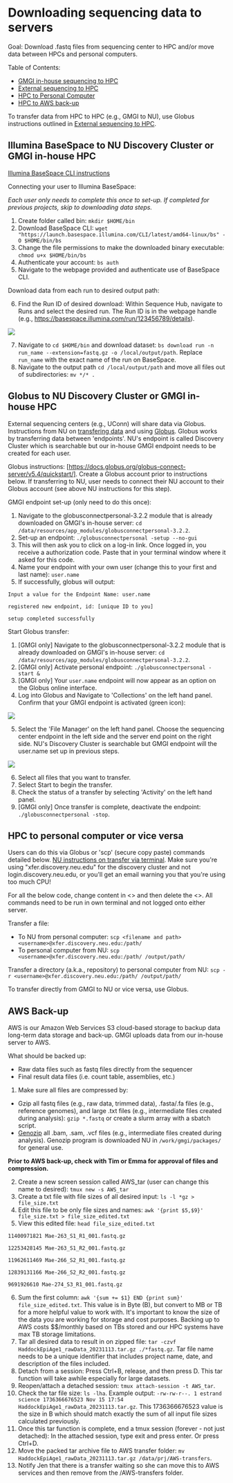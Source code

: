# Downloading sequencing data to servers

Goal: Download .fastq files from sequencing center to HPC and/or move data between HPCs and personal computers.

Table of Contents:  

- [GMGI in-house sequencing to HPC](#illumina-basespace-to-nu-discovery-cluster-or-gmgi-in-house-hpc)    
- [External sequencing to HPC](#globus-to-nu-discovery-cluster-or-gmgi-in-house-hpc)    
- [HPC to Personal Computer](#hpc-to-personal-computer-or-vice-versa)  
- [HPC to AWS back-up](#aws-back-up)  

To transfer data from HPC to HPC (e.g., GMGI to NU), use Globus instructions outlined in [External sequencing to HPC](#globus-to-nu-discovery-cluster-or-gmgi-in-house-hpc). 

## Illumina BaseSpace to NU Discovery Cluster or GMGI in-house HPC

[Illumina BaseSpace CLI instructions](https://developer.basespace.illumina.com/docs/content/documentation/cli/cli-overview#InstallBaseSpaceSequenceHubCLI)

Connecting your user to Illumina BaseSpace:  

*Each user only needs to complete this once to set-up. If completed for previous projects, skip to downloading data steps.* 

1. Create folder called bin: `mkdir $HOME/bin`  
2. Download BaseSpace CLI: `wget "https://launch.basespace.illumina.com/CLI/latest/amd64-linux/bs" -O $HOME/bin/bs`  
3. Change the file permissions to make the downloaded binary executable: `chmod u+x $HOME/bin/bs`  
4. Authenticate your account: `bs auth`  
5. Navigate to the webpage provided and authenticate use of BaseSpace CLI.  

Download data from each run to desired output path: 

6. Find the Run ID of desired download: Within Sequence Hub, navigate to Runs and select the desired run. The Run ID is in the webpage handle (e.g., https://basespace.illumina.com/run/123456789/details). 

![](https://github.com/GMGI-Fisheries/resources/blob/master/img/Data_To_Server_basespace_runsPage.png?raw=true)

7. Navigate to `cd $HOME/bin` and download dataset: `bs download run -n run_name --extension=fastq.gz -o /local/output/path`. Replace `run_name` with the exact name of the run on BaseSpace.  
8. Navigate to the output path `cd /local/output/path` and move all files out of subdirectories: `mv */* .` 

## Globus to NU Discovery Cluster or GMGI in-house HPC

External sequencing centers (e.g., UConn) will share data via Globus. Instructions from NU on [transfering data](https://rc-docs.northeastern.edu/en/latest/datamanagement/transferringdata.html) and using [Globus](https://rc-docs.northeastern.edu/en/latest/datamanagement/globus.html#using-globus). Globus works by transferring data between 'endpoints'. NU's endpoint is called Discovery Cluster which is searchable but our in-house GMGI endpoint needs to be created for each user. 

Globus instructions: [https://docs.globus.org/globus-connect-server/v5.4/quickstart/]. Create a Globus account prior to instructions below. If transferring to NU, user needs to connect their NU account to their Globus account (see above NU instructions for this step). 

GMGI endpoint set-up (only need to do this once):  
1. Navigate to the globusconnectpersonal-3.2.2 module that is already downloaded on GMGI's in-house server: `cd /data/resources/app_modules/globusconnectpersonal-3.2.2`.  
2. Set-up an endpoint: `./globusconnectpersonal -setup --no-gui`  
3. This will then ask you to click on a log-in link. Once logged in, you receive a authorization code. Paste that in your terminal window where it asked for this code.
4. Name your endpoint with your own user (change this to your first and last name): `user.name`  
5. If successfully, globus will output: 

```
Input a value for the Endpoint Name: user.name

registered new endpoint, id: [unique ID to you]

setup completed successfully
```

Start Globus transfer:  
1. [GMGI only] Navigate to the globusconnectpersonal-3.2.2 module that is already downloaded on GMGI's in-house server: `cd /data/resources/app_modules/globusconnectpersonal-3.2.2`.
2. [GMGI only] Activate personal endpoint: `./globusconnectpersonal -start &`  
3. [GMGI only] Your `user.name` endpoint will now appear as an option on the Globus online interface.   
4. Log into Globus and Navigate to 'Collections' on the left hand panel. Confirm that your GMGI endpoint is activated (green icon):

![](https://github.com/GMGI-Fisheries/resources/blob/master/img/Data_To_Server_Globus_endpoints.png?raw=true)

5. Select the 'File Manager' on the left hand panel. Choose the sequencing center endpoint in the left side and the server end point on the right side. NU's Discovery Cluster is searchable but GMGI endpoint will the user.name set up in previous steps. 

![](https://github.com/GMGI-Fisheries/resources/blob/master/img/Data_To_Server_Globus_transfer.png?raw=true)

6. Select all files that you want to transfer.  
7. Select Start to begin the transfer.  
8. Check the status of a transfer by selecting 'Activity' on the left hand panel.  
9. [GMGI only] Once transfer is complete, deactivate the endpoint: `./globusconnectpersonal -stop`. 

## HPC to personal computer or vice versa

Users can do this via Globus or 'scp' (secure copy paste) commands detailed below. [NU instructions on transfer via terminal](https://rc-docs.northeastern.edu/en/latest/datamanagement/transferringdata.html#transfer-data). Make sure you're using "xfer.discovery.neu.edu" for the discovery cluster and not login.discovery.neu.edu, or you'll get an email warning you that you're using too much CPU!

For all the below code, change content in <> and then delete the <>. All commands need to be run in own terminal and not logged onto either server. 

Transfer a file:
- To NU from personal computer: `scp <filename and path> <username>@xfer.discovery.neu.edu:/path/`   
- To personal computer from NU: `scp <username>@xfer.discovery.neu.edu:/path/ /output/path/`   

Transfer a directory (a.k.a., repository) to personal computer from NU: `scp -r <username>@xfer.discovery.neu.edu:/path/ /output/path/`    

To transfer directly from GMGI to NU or vice versa, use Globus. 

## AWS Back-up

AWS is our Amazon Web Services S3 cloud-based storage to backup data long-term data storage and back-up. GMGI uploads data from our in-house server to AWS.

What should be backed up:  
- Raw data files such as fastq files directly from the sequencer  
- Final result data files (i.e. count table, assemblies, etc.)  

1. Make sure all files are compressed by:  
- Gzip all fastq files (e.g., raw data, trimmed data), .fasta/.fa files (e.g., reference genomes), and large .txt files (e.g., intermediate files created during analysis): `gzip *.fastq` or create a slurm array with a sbatch script.  
- [Genozip](https://www.genozip.com/standard) all .bam, .sam, .vcf files (e.g., intermediate files created during analysis). Genozip program is downloaded NU in `/work/gmgi/packages/` for general use.  

**Prior to AWS back-up, check with Tim or Emma for approval of files and compression.** 

2. Create a new screen session called AWS_tar (user can change this name to desired): `tmux new -s AWS_tar`  
3. Create a txt file with file sizes of all desired input: `ls -l *gz > file_size.txt`  
4. Edit this file to be only file sizes and names: `awk '{print $5,$9}' file_size.txt > file_size_edited.txt`  
5. View this edited file: `head file_size_edited.txt`

```
11400971821 Mae-263_S1_R1_001.fastq.gz

12253428145 Mae-263_S1_R2_001.fastq.gz

11962611469 Mae-266_S2_R1_001.fastq.gz

12839131166 Mae-266_S2_R2_001.fastq.gz

9691926610 Mae-274_S3_R1_001.fastq.gz
```

6. Sum the first column: `awk '{sum += $1} END {print sum}' file_size_edited.txt`. This value is in Byte (B), but convert to MB or TB for a more helpful value to work with. It's important to know the size of the data you are working for storage and cost purposes. Backing up to AWS costs $$/monthly based on TBs stored and our HPC systems have max TB storage limitations.  
7. Tar all desired data to result in on zipped file: `tar -czvf HaddockEpiAge1_rawData_20231113.tar.gz ./*fastq.gz`. Tar file name needs to be a unique identifier that includes project name, date, and description of the files included.  
8. Detach from a session: Press Ctrl+B, release, and then press D. This tar function will take awhile especially for large datasets.  
9. Reopen/attach a detached session: `tmux attach-session -t AWS_tar`.  
10. Check the tar file size: `ls -lha`. Example output: `-rw-rw-r--. 1 estrand science 1736366676523 Nov 15 17:54 HaddockEpiAge1_rawData_20231113.tar.gz`. This 1736366676523 value is the size in B which should match exactly the sum of all input file sizes calculated previously.   
11. Once this tar function is complete, end a tmux session (forever - not just detached): In the attached session, type exit and press enter. Or press Ctrl+D.  
12. Move the packed tar archive file to AWS transfer folder: `mv HaddockEpiAge1_rawData_20231113.tar.gz /data/prj/AWS-transfers`.  
13. Notify Jen that there is a transfer waiting so she can move this to AWS services and then remove from the /AWS-transfers folder. 